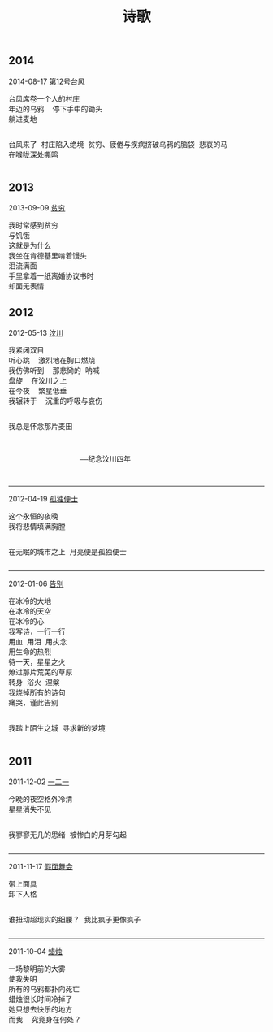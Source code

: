 ﻿---
layout: page
title: 诗歌
---

## 2014

<div class="poem">
2014-08-17
<a href="">第12号台风</a>
<pre>
台风席卷一个人的村庄
年迈的乌鸦  停下手中的锄头
躺进麦地

台风来了  村庄陷入绝境
贫穷、疲倦与疾病挤破乌鸦的脑袋
悲哀的马
在喉咙深处嘶鸣
</pre>
</div>

## 2013

<div class="poem">
2013-09-09
<a href="">贫穷</a>
<pre>
我时常感到贫穷
与饥饿
这就是为什么
我坐在肯德基里啃着馒头
泪流满面
手里拿着一纸离婚协议书时
却面无表情
</pre>
</div>

## 2012

<div class="poem">
2012-05-13
<a href="">汶川</a>
<pre>
我紧闭双目
听心跳  激烈地在胸口燃烧
我仿佛听到  那悲恸的 呐喊
盘旋  在汶川之上
在今夜  繁星低垂
我辗转于  沉重的呼吸与哀伤

我总是怀念那片麦田
<p style="text-indent:10em">——纪念汶川四年</p>
</pre>
</div>

---

<div class="poem">
2012-04-19
<a href="">孤独便士</a>
<pre>
这个永恒的夜晚
我将悲情填满胸膛

在无眠的城市之上
月亮便是孤独便士
</pre>
</div>

---

<div class="poem">
2012-01-06
<a href="">告别</a>
<pre>
在冰冷的大地
在冰冷的天空
在冰冷的心
我写诗，一行一行
用血 用泪 用执念
用生命的热烈
待一天，星星之火
燎过那片荒芜的草原
转身 浴火 涅槃
我烧掉所有的诗句
痛哭，谨此告别

我踏上陌生之城
寻求新的梦境
</pre>
</div>

## 2011

<div class="poem">
2011-12-02
<a href="">一二一</a>
<pre>
今晚的夜空格外冷清
星星消失不见

我寥寥无几的思绪
被惨白的月芽勾起
</pre>
</div>

---

<div class="poem">
2011-11-17
<a href="">假面舞会</a>
<pre>
带上面具
卸下人格

谁扭动超现实的细腰？
我比疯子更像疯子
</pre>
</div>

---

<div class="poem">
2011-10-04
<a href="">蜡烛</a>
<pre>
一场黎明前的大雾
使我失明
所有的乌鸦都扑向死亡
蜡烛很长时间冷掉了
她只想去快乐的地方
而我  究竟身在何处？
</pre>
</div>

<script>
$(function(){
  $(".poem pre").hide();
  $(".poem a").click(function(event){
    event.preventDefault();
    $(this).next().slideToggle(500);
  });
});
</script>